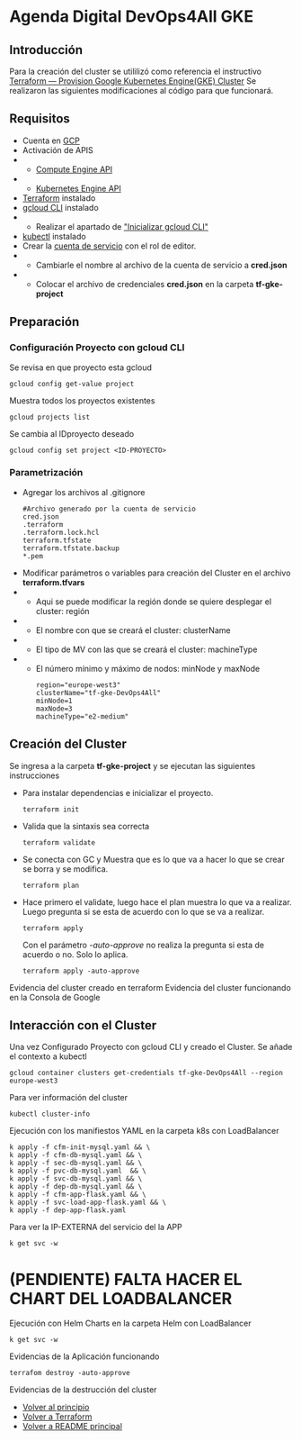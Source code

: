 # Agenda Digital DevOps4All GKE

<a name="top"></a>
## Introducción

Para la creación del cluster se utililizó como referencia el instructivo
[Terraform — Provision Google Kubernetes Engine(GKE) Cluster](https://prashant-48386.medium.com/terraform-provision-google-kubernetes-engine-gke-cluster-c3f5c1fdae14) 
Se realizaron las siguientes modificaciones al código para que funcionará. 
## Requisitos

- Cuenta en [GCP](https://accounts.google.com)
- Activación de APIS
- * [Compute Engine API](https://console.developers.google.com/apis/api/compute.googleapis.com/overview)
- * [Kubernetes Engine API](https://console.cloud.google.com/apis/api/container.googleapis.com/overview)
- [Terraform](https://developer.hashicorp.com/terraform/install) instalado
- [gcloud CLI](https://cloud.google.com/sdk/docs/install?hl=es-419) instalado
- * Realizar el apartado de ["Inicializar gcloud CLI"](https://cloud.google.com/sdk/docs/install-sdk?hl=es-419#initializing_the)
- [kubectl](https://kubernetes.io/docs/tasks/tools/) instalado  
- Crear la [cuenta de servicio](https://cloud.google.com/iam/docs/service-accounts-create?hl=es-419) con el rol de editor.
- * Cambiarle el nombre al archivo de la cuenta de servicio a **cred.json**
- * Colocar el archivo de credenciales **cred.json** en la carpeta **tf-gke-project** 

## Preparación
### Configuración Proyecto con gcloud CLI    
Se revisa en que proyecto esta gcloud
```
gcloud config get-value project 
```
Muestra todos los proyectos existentes
```
gcloud projects list
```

Se cambia al IDproyecto deseado
```
gcloud config set project <ID-PROYECTO>
```
### Parametrización
- Agregar los archivos al .gitignore
  ```
  #Archivo generado por la cuenta de servicio
  cred.json
  .terraform
  .terraform.lock.hcl
  terraform.tfstate
  terraform.tfstate.backup
  *.pem
  ```
- Modificar parámetros o variables para creación del Cluster en el archivo **terraform.tfvars**
- * Aqui se puede modificar la región donde se quiere desplegar el cluster: región
- * El nombre con que se creará el cluster: clusterName
- * El tipo de MV con las que se creará el cluster: machineType
- * El número mínimo y máximo de nodos: minNode y maxNode 
    ```
    region="europe-west3"
    clusterName="tf-gke-DevOps4All"
    minNode=1
    maxNode=3
    machineType="e2-medium"
    ```

## Creación del Cluster
Se ingresa a la carpeta **tf-gke-project** y se ejecutan las siguientes instrucciones
- Para instalar dependencias e inicializar el proyecto. 
  ```
  terraform init
  ```
- Valida que la sintaxis sea correcta
  ```
  terraform validate
  ```
- Se conecta con GC y Muestra que es lo que va a hacer lo que se crear se borra y se modifica.   
  ```
  terraform plan
  ```
- Hace primero el validate, luego hace el plan muestra lo que va a realizar. Luego pregunta si se esta de acuerdo con lo que se va a realizar.  
  ```
  terraform apply
  ```
  Con el parámetro *-auto-approve* no realiza la pregunta si esta de acuerdo o no. Solo lo aplica.
  ```
  terraform apply -auto-approve
  ```

Evidencia del cluster creado en terraform
Evidencia del cluster funcionando en la Consola de Google  

## Interacción con el Cluster
Una vez Configurado Proyecto con gcloud CLI y creado el Cluster. 
Se añade el contexto a kubectl
```
gcloud container clusters get-credentials tf-gke-DevOps4All --region europe-west3
```

Para ver información del cluster
```
kubectl cluster-info 
```

Ejecución con los manifiestos YAML en la carpeta k8s con LoadBalancer


```
k apply -f cfm-init-mysql.yaml && \
k apply -f cfm-db-mysql.yaml && \
k apply -f sec-db-mysql.yaml && \
k apply -f pvc-db-mysql.yaml  && \
k apply -f svc-db-mysql.yaml && \
k apply -f dep-db-mysql.yaml && \
k apply -f cfm-app-flask.yaml && \
k apply -f svc-load-app-flask.yaml && \
k apply -f dep-app-flask.yaml 
```

Para ver la IP-EXTERNA del servicio del la APP
```
k get svc -w 
```

# (PENDIENTE) FALTA HACER EL CHART DEL LOADBALANCER


Ejecución con Helm Charts en la carpeta Helm con LoadBalancer
```
k get svc -w 
```
Evidencias de la Aplicación funcionando

```
terrafom destroy -auto-approve
```

Evidencias de la destrucción del cluster

- [Volver al principio](#top)
- [Volver a Terraform](../Terraform.md)
- [Volver a README principal](../../README.md)
